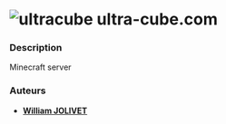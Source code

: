 # ![ultracube](https://avatars.githubusercontent.com/u/109038318?s=30 "logo") ultra-cube.com

### Description

Minecraft server

### Auteurs

- [**William JOLIVET**](https://github.com/WilliamJlvt)
